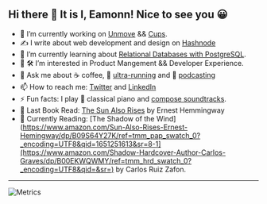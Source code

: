 ## Hi there 👋 It is I, Eamonn! Nice to see you 😀

- 🔭 I’m currently working on [Unmove](https://github.com/sieis/unmove) && [Cups](https://cupsespressocafe.com/).
- ✍️ I write about web development and design on [Hashnode](https://blog.eamonncottrell.com/)
- 🌱 I’m currently learning about [Relational Databases with PostgreSQL](https://www.freecodecamp.org/learn/relational-database/).
- 🥑 🛠️ I’m interested in Product Mangement && Developer Experience.
- 💬 Ask me about :coffee: coffee, :running: [ultra-running](https://www.strava.com/athletes/24426538) and :microphone: [podcasting](https://www.eamonncottrell.com/podcasts/)
- 📫 How to reach me: [Twitter](https://twitter.com/EamonnCottrell) and [LinkedIn](https://www.linkedin.com/in/eamonncottrell/)
- ⚡ Fun facts: I play :musical_keyboard: classical piano and [compose soundtracks](https://sieis.transistor.fm/).
- 📖 Last Book Read: [The Sun Also Rises](https://www.amazon.com/Sun-Also-Rises-Ernest-Hemingway/dp/B09S64Y27K/ref=tmm_pap_swatch_0?_encoding=UTF8&qid=1651251613&sr=8-1) by Ernest Hemmingway
- 📖 Currently Reading: [The Shadow of the Wind](https://www.amazon.com/Sun-Also-Rises-Ernest-Hemingway/dp/B09S64Y27K/ref=tmm_pap_swatch_0?_encoding=UTF8&qid=1651251613&sr=8-1](https://www.amazon.com/Shadow-Hardcover-Author-Carlos-Graves/dp/B00EKWQWMY/ref=tmm_hrd_swatch_0?_encoding=UTF8&qid=&sr=) by Carlos Ruiz Zafon.
___________________________


![Metrics](https://metrics.lecoq.io/sieis?template=classic&config.timezone=America%2FNew_York)
